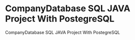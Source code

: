 # CompanyDatabase SQL JAVA Project With PostegreSQL 
 CompanyDatabase SQL JAVA  Project With PostegreSQL 
